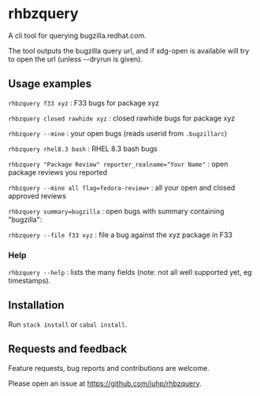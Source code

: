 # rhbzquery

A cli tool for querying bugzilla.redhat.com.

The tool outputs the bugzilla query url,
and if xdg-open is available will try to open the url
(unless --dryrun is given).

## Usage examples

`rhbzquery f33 xyz` : F33 bugs for package xyz

`rhbzquery closed rawhide xyz` : closed rawhide bugs for package xyz

`rhbzquery --mine` : your open bugs (reads userid from `.bugzillarc`)

`rhbzquery rhel8.3 bash` : RHEL 8.3 bash bugs

`rhbzquery "Package Review" reporter_realname="Your Name"` : open package reviews you reported

`rhbzquery --mine all flag=fedora-review+` : all your open and closed approved reviews

`rhbzquery summary=bugzilla` : open bugs with summary containing "bugzilla":

`rhbzquery --file f33 xyz` : file a bug against the xyz package in F33

### Help
`rhbzquery --help` : lists the many fields (note: not all well supported yet, eg timestamps).

## Installation
Run `stack install` or `cabal install`.

## Requests and feedback
Feature requests, bug reports and contributions are welcome.

Please open an issue at <https://github.com/juhp/rhbzquery>.
